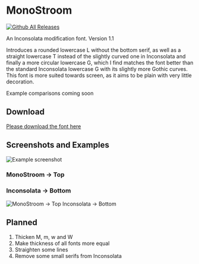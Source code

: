 # MonoStroom
[![Github All Releases](https://img.shields.io/github/downloads/Strum355/MonoStroom/total.svg)]()

An Inconsolata modification font. Version 1.1

Introduces a rounded lowercase L without the bottom serif, as well as a straight lowercase T instead of the slightly curved one in Inconsolata and finally a more circular lowercase G, which I find matches the font better than the standard Inconsolata lowercase G with its slightly more Gothic curves. This font is more suited towards screen, as it aims to be plain with very little decoration.

Example comparisons coming soon

## Download
[Please download the font here](https://github.com/Strum355/MonoStroom/releases)

## Screenshots and Examples
![Example screenshot](https://noahsc.xyz/MonoStroom.png)

### MonoStroom -> Top 
### Inconsolata -> Bottom
![MonoStroom -> Top Inconsolata -> Bottom](https://noahsc.xyz/monostroom.PNG)

## Planned
1. Thicken M, m, w and W
2. Make thickness of all fonts more equal
3. Straighten some lines
4. Remove some small serifs from Inconsolata
